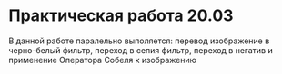 # Практическая работа 20.03
В данной работе паралельно выполяется: перевод изображение в черно-белый фильтр, переход в сепия фильтр, переход в негатив и применение Оператора Собеля к изображению
